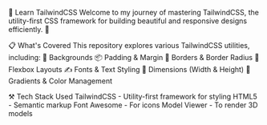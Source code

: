 🌟 Learn TailwindCSS
Welcome to my journey of mastering TailwindCSS, the utility-first CSS framework for building beautiful and responsive designs efficiently. 🚀

📋 What's Covered
This repository explores various TailwindCSS utilities, including:
🎨 Backgrounds
📦 Padding & Margin
🔲 Borders & Border Radius
🧱 Flexbox Layouts
✍️ Fonts & Text Styling
📐 Dimensions (Width & Height)
🌈 Gradients & Color Management

⚒️ Tech Stack Used
TailwindCSS - Utility-first framework for styling
HTML5 - Semantic markup
Font Awesome - For icons
Model Viewer - To render 3D models
